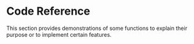 # Code Reference

This section provides demonstrations of some functions to explain their purpose or to implement certain features.
